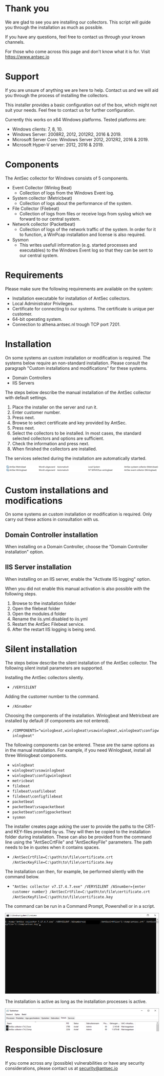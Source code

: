 # Thank you
We are glad to see you are installing our collectors. This script will guide you through the installation as much as possible.

If you have any questions, feel free to contact us through your known channels.

For those who come across this page and don't know what it is for. Visit https://www.antsec.io

# Support
If you are unsure of anything we are here to help. Contact us and we will aid you through the process of installing the collectors.

This installer provides a basic configuration out of the box, which might not suit your needs. Feel free to contact us for further configuration.

Currently this works on x64 Windows platforms. Tested platforms are:

* Windows clients: 7, 8, 10.
* Windows Server: 2008R2, 2012, 2012R2, 2016 & 2019.
* Microsoft Server Core: Windows Server 2012, 2012R2, 2016 & 2019.
* Microsoft Hyper-V server: 2012, 2016 & 2019.

# Components
The AntSec collector for Windows consists of 5 components.

* Event Collector (Winlog Beat)
  * Collection of logs from the Windows Event log.
* System collector (Metricbeat)
  * Collection of logs about the performance of the system.
* File Collector (Filebeat)
  * Collection of logs from files or receive logs from syslog which we forward to our central system.
* Network collector (Packetbeat)
  * Collection of logs of the network traffic of the system. In order for it to function, a WinPcap installation and license is also required.
* Sysmon
  * This writes usefull information (e.g. started processes and executables) to the Windows Event log so that they can be sent to our central system.

# Requirements
Please make sure the following requirements are available on the system:

* Installation executable for installation of AntSec collectors.
* Local Administrator Privileges.
* Certificate for connecting to our systems. The certificate is unique per customer.
* 64-bit operating system.
* Connection to athena.antsec.nl trough TCP port 7201.

# Installation
On some systems an custom installation or modification is required. The  systems below require an non-standard installation. Please consult the paragraph "Custom installations and modifications" for these systems.

* Domain Controllers
* IIS Servers

The steps below describe the manual installation of the AntSec collector with default settings. 

1. Place the installer on the server and run it.
2. Enter customer number.
3. Press next.
4. Browse to select certificate and key provided by AntSec.
5. Press next.
6. Select the collectors to be installed. In most cases, the standard selected collectors and options are sufficient. 
7. Check the information and press next.
8. When finished the collectors are installed. 

The services selected during the installation are automatically started.

![services-geinstalleerd](https://github.com/antsec/windows-installer/blob/main/images/services-geinstalleerd.png?raw=true)

# Custom installations and modifications
On some systems an custom installation or modification is required. Only carry out these actions in consultation with us.

## Domain Controller installation
When installing on a Domain Controller, choose the "Domain Controller installation" option.

## IIS Server installation
When installing on an IIS server, enable the "Activate IIS logging" option.

When you did not enable this manual activation is also possible with the following steps.

1. Browse to the installation folder
2. Open the filebeat folder
3. Open the modules.d folder
4. Rename the iis.yml.disabled to iis.yml
5. Restart the AntSec Filebeat service. 
6. After the restart IIS logging is being send.

# Silent installation
The steps below describe the silent installation of the AntSec collector. The following silent install parameters are supported.

Installing the AntSec collectors silently.
* `/VERYSILENT`

Adding the customer number to the command.
* `/ASnumber`

Choosing the components of the installation. Winlogbeat and Metricbeat are installed by default (if components are not entered).
* `/COMPONENTS="winlogbeat,winlogbeat\vsawinlogbeat,winlogbeat\configwinlogbeat"`

The following components can be entered. These are the same options as in the manual installation. For example, if you need Winlogbeat, install all three Winlogbeat components.
* `winlogbeat`
* `winlogbeat\vsawinlogbeat`
* `winlogbeat\configwinlogbeat`
* `metricbeat`
* `filebeat`
* `filebeat\vsafilebeat`
* `filebeat\configfilebeat`
* `packetbeat`
* `packetbeat\vsapacketbeat`
* `packetbeat\configpacketbeat`
* `sysmon`

The installer creates page asking the user to provide the paths to the CRT- and KEY-files provided by us. They will then be copied to the installation folder during installation. 
These can also be provided from the command line using the "AntSecCrtFile" and "AntSecKeyFile" parameters. The path needs to be in quotes when it contains spaces.
* `/AntSecCrtFile=C:\path\to\file\certificate.crt /AntSecKeyFile=C:\path\to\file\certificate.key`

The installation can then, for example, be performed silently with the command below.

* `"AntSec collector v7.17.4.7.exe" /VERYSILENT /ASnumber={enter customer number} /AntSecCrtFile=C:\path\to\file\certificate.crt /AntSecKeyFile=C:\path\to\file\certificate.key`

The command can be run in a Command Prompt, Powershell or in a script.

![Installer010](https://github.com/antsec/windows-installer/blob/main/images/Installer010.png?raw=true)

The installation is active as long as the installation processes is active.

![silent-installatie-process](https://github.com/antsec/windows-installer/blob/main/images/silent-installatie-processes.png?raw=true)

# Responsible Disclosure
If you come across any (possible) vulnerabilities or have any security considerations, please contact us at security@antsec.io
